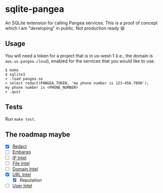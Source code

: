# sqlite-pangea

An SQLite extension for calling Pangea services. This is a proof of concept
which I am "developing" in public. Not production ready :laughing:

## Usage

You will need a token for a project that is in us-west-1 (i.e., the domain is
`aws.us.pangea.cloud`), enabled for the services that you would like to use.

```text
$ make 
$ sqlite3
> .load pangea.so
> select redact(PANGEA_TOKEN, 'my phone number is 123-456-7890');
my phone number is <PHONE_NUMBER>
> .quit
```

## Tests

Run `make test`.

## The roadmap maybe

- [x] [Redact](https://pangea.cloud/services/redact/)
- [ ] [Embargo](https://pangea.cloud/services/embargo-check/)
- [ ] [IP Intel](https://pangea.cloud/services/ip-intel/reputation/)
- [ ] [File Intel](https://pangea.cloud/services/file-intel/)
- [ ] [Domain Intel](https://pangea.cloud/services/domain-intel/)
- [x] [URL Intel](https://pangea.cloud/services/url-intel/)
  - [x] Reputation
- [ ] [User Intel](https://pangea.cloud/services/user-intel/)
